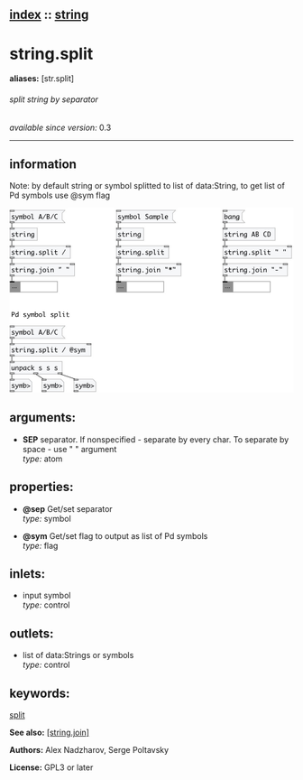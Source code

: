 [index](index.html) :: [string](category_string.html)
---

# string.split
**aliases:** [str.split]


###### split string by separator

*available since version:* 0.3

---


## information
Note: by default string or symbol splitted to list of data:String, to get list of Pd symbols use @sym flag


[![example](../examples/img/string.split.jpg)](../examples/pd/string.split.pd)



## arguments:

* **SEP**
separator. If nonspecified - separate by every char. To separate by space - use
&#34; &#34; argument<br>
_type:_ atom<br>





## properties:

* **@sep** 
Get/set separator<br>
_type:_ symbol<br>

* **@sym** 
Get/set flag to output as list of Pd symbols<br>
_type:_ flag<br>



## inlets:

* input symbol<br>
_type:_ control



## outlets:

* list of data:Strings or symbols<br>
_type:_ control



## keywords:

[split](keywords/split.html)



**See also:**
[\[string.join\]](string.join.html)




**Authors:** Alex Nadzharov, Serge Poltavsky




**License:** GPL3 or later





